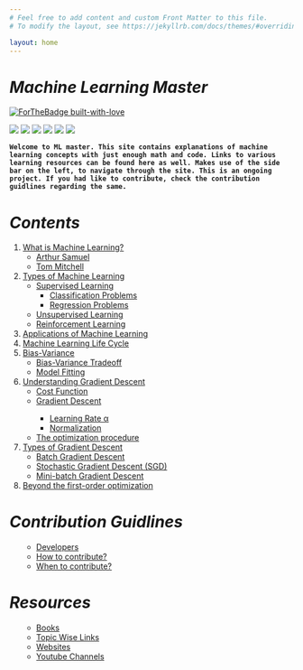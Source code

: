```yaml
---
# Feel free to add content and custom Front Matter to this file.
# To modify the layout, see https://jekyllrb.com/docs/themes/#overriding-theme-defaults

layout: home
---
```

# ***Machine Learning Master***
[![ForTheBadge built-with-love](http://ForTheBadge.com/images/badges/built-with-love.svg)](https://github.com/NvsYashwanth)

![](https://badgen.net/badge/Code/Python/blue?icon=https://simpleicons.org/icons/python.svg&labelColor=cyan&label)    ![](https://badgen.net/badge/Library/ScikitLearn/blue?icon=https://upload.wikimedia.org/wikipedia/commons/0/05/Scikit_learn_logo_small.svg&labelColor=cyan&label)    ![](https://badgen.net/badge/Tools/pandas/blue?icon=https://simpleicons.org/icons/pandas.svg&labelColor=cyan&label)       ![](https://badgen.net/badge/Tools/numpy/blue?icon=https://upload.wikimedia.org/wikipedia/commons/1/1a/NumPy_logo.svg&labelColor=cyan&label)        ![](https://badgen.net/badge/Tools/matplotlib/blue?icon=https://upload.wikimedia.org/wikipedia/en/5/56/Matplotlib_logo.svg&labelColor=cyan&label)    ![](https://badgen.net/badge/icon/JupyterNotebook?icon=awesome&label)

**`Welcome to ML master.
This site contains explanations of machine learning concepts with just enough math and code.
Links to various learning resources can be found here as well.
Makes use of the side bar on the left, to navigate through the site.
This is an ongoing project. If you had like to contribute, check the contribution guidlines regarding the same.`**


# ***Contents***
<ol>
 <li><a href='https://nvsyashwanth.github.io/ML-Master/mlbasics/'>What is Machine Learning?</a>
  <ul>
   <li><a href='https://nvsyashwanth.github.io/ML-Master/mlbasics/'>Arthur Samuel</a></li>
   <li><a href='https://nvsyashwanth.github.io/ML-Master/mlbasics/'>Tom Mitchell</a></li>
  </ul>
 </li>
 
   <li><a href='https://nvsyashwanth.github.io/ML-Master/mlbasics/'>Types of Machine Learning</a>
   <ul>
    <li><a href='https://nvsyashwanth.github.io/ML-Master/mlbasics/'>Supervised Learning</a>
     <ul>
       <li><a href='https://nvsyashwanth.github.io/ML-Master/mlbasics/'>Classification Problems</a></li>
       <li><a href='https://nvsyashwanth.github.io/ML-Master/mlbasics/'>Regression Problems</a></li>
     </ul>
    </li>
    <li><a href='https://nvsyashwanth.github.io/ML-Master/mlbasics/'>Unsupervised Learning</a></li>
    <li><a href='https://nvsyashwanth.github.io/ML-Master/mlbasics/'>Reinforcement Learning</a></li>
   </ul>
 </li>

 <li><a href='https://nvsyashwanth.github.io/ML-Master/mlbasics/'>Applications of Machine Learning</a></li>
  
 <li><a href='https://nvsyashwanth.github.io/ML-Master/mlbasics/'>Machine Learning Life Cycle</a></li>
 
 <li><a href="https://github.com/NvsYashwanth/Machine-Learning-Master#5-bias-variance">Bias-Variance</a>
  <ul>
   <li><a href='https://github.com/NvsYashwanth/Machine-Learning-Master#bias-variance-trade-off'>Bias-Variance Tradeoff</a></li>
   <li><a href='https://github.com/NvsYashwanth/Machine-Learning-Master#model-fitting'>Model Fitting</a></li>
  </ul>
 </li>
 
  <li><a href="https://github.com/NvsYashwanth/Machine-Learning-Master#6-understanding-gradient-descent">Understanding Gradient Descent</a>
  <ul>
   <li><a href='https://github.com/NvsYashwanth/Machine-Learning-Master#cost-function'>Cost Function</a></li>
   <li><a href='https://github.com/NvsYashwanth/Machine-Learning-Master#gradient-descent'>Gradient Descent</a></li>
     <ul>
      <li><a href='https://github.com/NvsYashwanth/Machine-Learning-Master#learning-rate-%CE%B1'>Learning Rate α</a></li>
      <li><a href='https://github.com/NvsYashwanth/Machine-Learning-Master#normalization'>Normalization</a></li>
  </ul>
   
   <li><a href='https://github.com/NvsYashwanth/Machine-Learning-Master#the-optimization-procedure'>The optimization procedure</a></li>
  </ul>
 </li>
 
 <li><a href='https://github.com/NvsYashwanth/Machine-Learning-Master#7-types-of-gradient-descent'>Types of Gradient Descent</a>
   <ul>
   <li><a href='https://github.com/NvsYashwanth/Machine-Learning-Master#batch-gradient-descent'>Batch Gradient Descent</a></li>
   <li><a href='https://github.com/NvsYashwanth/Machine-Learning-Master#stochastic-gradient-descent-sgd'>Stochastic Gradient Descent (SGD)</a></li>
   <li><a href='https://github.com/NvsYashwanth/Machine-Learning-Master#mini-batch-gradient-descent'>Mini-batch Gradient Descent</a></li>
  </ul>
</li>
 
 
 <li><a href='https://github.com/NvsYashwanth/Machine-Learning-Master#8-beyond-the-first-order-optimization'>Beyond the first-order optimization</a></li>
 
</ol>

# ***Contribution Guidlines***
<ol>
  <ul>
   <li><a href="https://nvsyashwanth.github.io/ML-Master/contribution/">Developers</a></li>
   <li><a href="https://nvsyashwanth.github.io/ML-Master/contribution/">How to contribute?</a></li>
   <li><a href="https://nvsyashwanth.github.io/ML-Master/contribution/">When to contribute?</a></li>
  </ul>
</ol>

# ***Resources***
<ol>
  <ul>
   <li><a href="https://nvsyashwanth.github.io/ML-Master/resources/">Books</a></li>
   <li><a href="https://nvsyashwanth.github.io/ML-Master/resources/">Topic Wise Links</a></li>
   <li><a href="https://nvsyashwanth.github.io/ML-Master/resources/">Websites</a></li>
   <li><a href="https://nvsyashwanth.github.io/ML-Master/resources/">Youtube Channels</a></li>
  </ul>
</ol>

